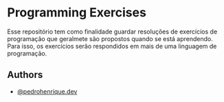 
# Programming Exercises

Esse repositório tem como finalidade guardar resoluções de exercícios de programação que geralmete são propostos quando se está aprendendo.
Para isso, os exercícios serão respondidos em mais de uma linguagem de programação.
## Authors

- [@pedrohenrique.dev](https://www.instagram.com/pedrohenrique.dev)

  
